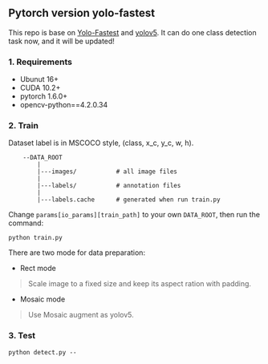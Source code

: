 ## Pytorch version yolo-fastest

This repo is base on [Yolo-Fastest](https://github.com/dog-qiuqiu/Yolo-Fastest) and [yolov5](https://github.com/ultralytics/yolov5). It can do one class detection task now, and it will be updated! 

### 1. Requirements
- Ubunut 16+
- CUDA 10.2+
- pytorch 1.6.0+
- opencv-python==4.2.0.34

### 2. Train
Dataset label is in MSCOCO style, (class, x_c, y_c, w, h).
```
    --DATA_ROOT
        |
        |---images/           # all image files
        |
        |---labels/           # annotation files
        |
        |---labels.cache      # generated when run train.py
```

Change `params[io_params][train_path]` to your own `DATA_ROOT`, then run the command:
```
python train.py
```

There are two mode for data preparation:
- Rect mode 
 > Scale image to a fixed size and keep its aspect ration with padding.
- Mosaic mode
 > Use Mosaic augment as yolov5. 


### 3. Test
```
python detect.py --
```